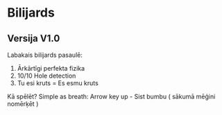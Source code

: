 # Bilijards
Versija V1.0
---

Labakais bilijards pasaulē:
 1. Ārkārtīgi perfekta fizika
 2. 10/10 Hole detection
 3. Tu esi kruts = Es esmu kruts
 
Kā spēlēt?
 Simple as breath:
  Arrow key up - Sist bumbu ( sākumā mēģini nomērķēt )
  
